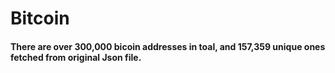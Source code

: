 # Bitcoin
#### There are over 300,000 bicoin addresses in toal, and 157,359 unique ones fetched from original Json file.
#### 